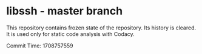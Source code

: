 # libssh - master branch

This repository contains frozen state of the repository.
Its history is cleared. It is used only for static code
analysis with Codacy.

Commit Time: 1708757559